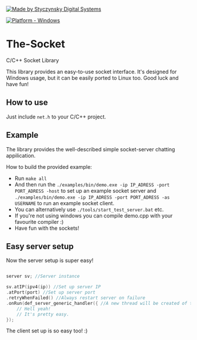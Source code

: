 [![Made by Styczynsky Digital Systems][badge sts]][link styczynski]

[![Platform - Windows][badge support windows]][link styczynski]

# The-Socket
C/C++ Socket Library

This library provides an easy-to-use socket interface.
It's designed for Windows usage, but it can be easily ported to Linux too.
Good luck and have fun!

## How to use
Just include `net.h` to your C/C++ project.

## Example
The library provides the well-described simple socket-server chatting appilication.

How to build the provided example:

 * Run `make all`
 * And then run the `./examples/bin/demo.exe -ip IP_ADRESS -port PORT_ADRESS -host` to set up an example socket server and `./examples/bin/demo.exe -ip IP_ADRESS -port PORT_ADRESS -as USERNAME` to run an example socket client.
 * You can alternatively use `./tools/start_test_server.bat` etc.
 * If you're not using windows you can compile demo.cpp with your favourite compiler :)
 * Have fun with the sockets!

## Easy server setup
Now the server setup is super easy!

```c

server sv; //Server instance

sv.atIP(ipv4(ip)) //Set up server IP
.atPort(port) //Set up server port
.retryWhenFailed() //Always restart server on failure
.onRun(def_server_generic_handler({ //A new thread will be created of this handler for each connected client.
    // Hell yeah!
    // It's pretty easy.
});

```

The client set up is so easy too! :)



[badge support windows]: https://img.shields.io/badge/platform-windows-blue.svg?style=flat-square&logoWidth=20&logo=data%3Aimage%2Fpng%3Bbase64%2CiVBORw0KGgoAAAANSUhEUgAAABgAAAAYCAYAAADgdz34AAAABmJLR0QA%2FwD%2FAP%2BgvaeTAAAACXBIWXMAAA7EAAAOxAGVKw4bAAAAB3RJTUUH4AgSEisSipueyAAAAHBJREFUSMdjZKA2WPv%2BPzKXkSxDiuf%2FZ7AKIEopbgsW3v%2FPwCOA4AcLMqK7jhjAQo4mUgATA43BqAWjFlADiCvQ1HjsuXNJIwPD%2BgmMtLMAGyCzqBhNRaMWDAELWBiCBRmJrcDJy2hUaj1Q3wIiLQcAUjQgoD1kMJYAAAAASUVORK5CYII%3D

[badge sts]: https://img.shields.io/badge/-styczynsky_digital_systems-blue.svg?style=flat-square&logoWidth=20&logo=data%3Aimage%2Fpng%3Bbase64%2CiVBORw0KGgoAAAANSUhEUgAAABYAAAAXCAYAAAAP6L%2BeAAAABmJLR0QA%2FwD%2FAP%2BgvaeTAAAACXBIWXMAAA7DAAAOwwHHb6hkAAAAB3RJTUUH4AgSEh0nVTTLngAAAB1pVFh0Q29tbWVudAAAAAAAQ3JlYXRlZCB3aXRoIEdJTVBkLmUHAAAAm0lEQVQ4y2Pc%2Bkz2PwMNAAs2wVMzk4jSbJY%2BD6ccEwONACMsKIh1JSEgbXKeQdr4PO1cPPQMZiGkoC7bkCQD7%2Fx7znDn35AOClK9PEJSBbNYAJz999UGrOLocsM0KHB5EZ%2FXPxiVMDAwMDD8SP3DwJA6kFka5hJCQOBcDwMDAwPDm3%2FbGBj%2BbR8tNrFUTbiAB8tknHI7%2FuTilAMA9aAwA8miDpgAAAAASUVORK5CYII%3D

[link styczynski]: http://styczynski.in
